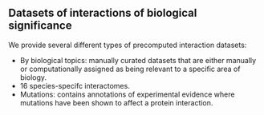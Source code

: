 ## Datasets of interactions of biological significance

We provide several different types of precomputed interaction datasets:

- By biological topics: manually curated datasets that are either manually or computationally assigned as being relevant to a specific area of biology.
- 16 species-specifc interactomes.
- Mutations: contains annotations of experimental evidence where mutations have been shown to affect a protein interaction.
